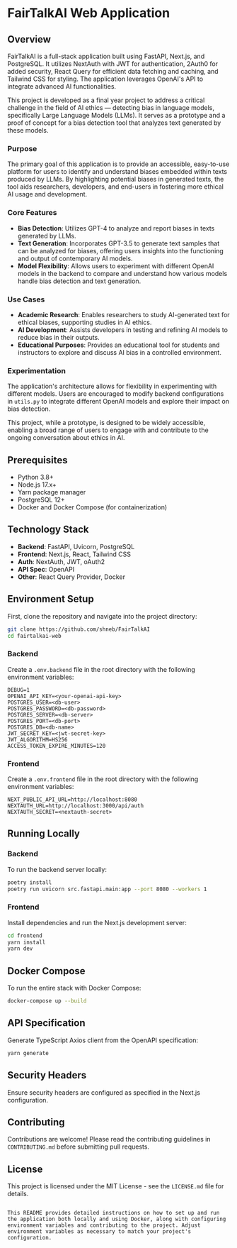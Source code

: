 # FairTalkAI Web Application

## Overview

FairTalkAI is a full-stack application built using FastAPI, Next.js, and PostgreSQL. It utilizes NextAuth with JWT for authentication, 2Auth0 for added security, React Query for efficient data fetching and caching, and Tailwind CSS for styling. The application leverages OpenAI's API to integrate advanced AI functionalities.

This project is developed as a final year project to address a critical challenge in the field of AI ethics — detecting bias in language models, specifically Large Language Models (LLMs). It serves as a prototype and a proof of concept for a bias detection tool that analyzes text generated by these models.

### Purpose

The primary goal of this application is to provide an accessible, easy-to-use platform for users to identify and understand biases embedded within texts produced by LLMs. By highlighting potential biases in generated texts, the tool aids researchers, developers, and end-users in fostering more ethical AI usage and development.

### Core Features

- **Bias Detection**: Utilizes GPT-4 to analyze and report biases in texts generated by LLMs.
- **Text Generation**: Incorporates GPT-3.5 to generate text samples that can be analyzed for biases, offering users insights into the functioning and output of contemporary AI models.
- **Model Flexibility**: Allows users to experiment with different OpenAI models in the backend to compare and understand how various models handle bias detection and text generation.

### Use Cases

- **Academic Research**: Enables researchers to study AI-generated text for ethical biases, supporting studies in AI ethics.
- **AI Development**: Assists developers in testing and refining AI models to reduce bias in their outputs.
- **Educational Purposes**: Provides an educational tool for students and instructors to explore and discuss AI bias in a controlled environment.

### Experimentation

The application's architecture allows for flexibility in experimenting with different models. Users are encouraged to modify backend configurations in `utils.py` to integrate different OpenAI models and explore their impact on bias detection.

This project, while a prototype, is designed to be widely accessible, enabling a broad range of users to engage with and contribute to the ongoing conversation about ethics in AI.

## Prerequisites

- Python 3.8+
- Node.js 17.x+
- Yarn package manager
- PostgreSQL 12+
- Docker and Docker Compose (for containerization)

## Technology Stack

- **Backend**: FastAPI, Uvicorn, PostgreSQL
- **Frontend**: Next.js, React, Tailwind CSS
- **Auth**: NextAuth, JWT, oAuth2
- **API Spec**: OpenAPI
- **Other**: React Query Provider, Docker

## Environment Setup

First, clone the repository and navigate into the project directory:

```bash
git clone https://github.com/shneb/FairTalkAI
cd fairtalkai-web
```

### Backend

Create a `.env.backend` file in the root directory with the following environment variables:

```
DEBUG=1
OPENAI_API_KEY=<your-openai-api-key>
POSTGRES_USER=<db-user>
POSTGRES_PASSWORD=<db-password>
POSTGRES_SERVER=<db-server>
POSTGRES_PORT=<db-port>
POSTGRES_DB=<db-name>
JWT_SECRET_KEY=<jwt-secret-key>
JWT_ALGORITHM=HS256
ACCESS_TOKEN_EXPIRE_MINUTES=120
```

### Frontend

Create a `.env.frontend` file in the root directory with the following environment variables:

```
NEXT_PUBLIC_API_URL=http://localhost:8080
NEXTAUTH_URL=http://localhost:3000/api/auth
NEXTAUTH_SECRET=<nextauth-secret>
```

## Running Locally

### Backend

To run the backend server locally:

```bash
poetry install
poetry run uvicorn src.fastapi.main:app --port 8080 --workers 1
```

### Frontend

Install dependencies and run the Next.js development server:

```bash
cd frontend
yarn install
yarn dev
```

## Docker Compose

To run the entire stack with Docker Compose:

```bash
docker-compose up --build
```

## API Specification

Generate TypeScript Axios client from the OpenAPI specification:

```bash
yarn generate
```

## Security Headers

Ensure security headers are configured as specified in the Next.js configuration.

## Contributing

Contributions are welcome! Please read the contributing guidelines in `CONTRIBUTING.md` before submitting pull requests.

## License

This project is licensed under the MIT License - see the `LICENSE.md` file for details.

```

This README provides detailed instructions on how to set up and run the application both locally and using Docker, along with configuring environment variables and contributing to the project. Adjust environment variables as necessary to match your project's configuration.
```
